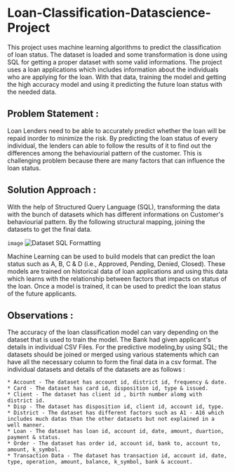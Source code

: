 # Loan-Classification-Datascience-Project
This project uses machine learning algorithms to predict the classification of loan status. The dataset is loaded and some transformation is done using SQL for getting a proper dataset with some valid informations. The project uses a loan applications which includes information about the individuals who are applying for the loan. With that data, training the model and getting the high accuracy model and using it predicting the future loan status with the needed data.
## Problem Statement :
Loan Lenders need to be able to accurately predict whether the loan will be repaid inorder to minimize the risk. By predicting the loan status of every individual, the lenders can able to follow the results of it to find out the differences among the behaviourial pattern of the customer. This is challenging problem because there are many factors that can influence the loan status.
## Solution Approach :
With the help of Structured Query Language (SQL), transforming the data with the bunch of datasets which has different informations on Customer's behaviourial pattern. By the following structural mapping, joining the datasets to get the final data.  


`image` ![Dataset SQL Formatting](https://github.com/shridhar1504/Loan-Classification-Datascience-Project/assets/113985416/984a2561-6d2f-4656-bfe2-e47f970c175d)


Machine Learning can be used to build models that can predict the loan status such as A, B, C & D (i.e., Approved, Pending, Denied, Closed). These models are trained on historical data of loan applications and using this data which learns with the relationship between factors that impacts on status of the loan. Once a model is trained, it can be used to predict the loan status of the future applicants.
## Observations :
The accuracy of the loan classification model can vary depending on the dataset that is used to train the model. The Bank had given applicant's details in individual CSV Files. For the predictive modeling,by using SQL; the datasets should be joined or merged using various statements which can have all the necessary column to form the final data in a csv format. The individual datasets and details of the datasets are as follows :

    * Account - The dataset has account id, district id, frequency & date.
    * Card - The dataset has card id, disposition id, type & issued.
    * Client - The dataset has client id , birth number alomg with district id.
    * Disp - The dataset has disposition id, client id, account id, type.
    * District - The dataset has different factors such as A1 - A16 which includes much datas than the other datasets but not explained in a well manner.
    * Loan - The dataset has loan id, account id, date, amount, duartion, payment & status.
    * Order - The dataset has order id, account id, bank to, account to, amount, k_symbol.
    * Transaction Data - The dataset has transaction id, account id, date, type, operation, amount, balance, k_symbol, bank & account.
